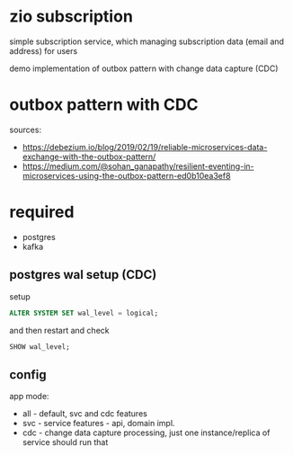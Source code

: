 # zio subscription

simple subscription service, which managing subscription data (email and address) for users

demo implementation of outbox pattern with change data capture (CDC)

# outbox pattern with CDC

sources:
* https://debezium.io/blog/2019/02/19/reliable-microservices-data-exchange-with-the-outbox-pattern/
* https://medium.com/@sohan_ganapathy/resilient-eventing-in-microservices-using-the-outbox-pattern-ed0b10ea3ef8

# required
* postgres
* kafka

## postgres wal setup (CDC)

setup

```sql
ALTER SYSTEM SET wal_level = logical;
```
and then restart and check

```sql
SHOW wal_level;
```

## config

app mode:
* all - default, svc and cdc features
* svc - service features - api, domain impl.
* cdc - change data capture processing, just one instance/replica of service should run that